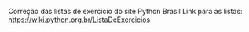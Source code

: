 Correção das listas de exercício do site Python Brasil
Link para as listas: https://wiki.python.org.br/ListaDeExercicios
